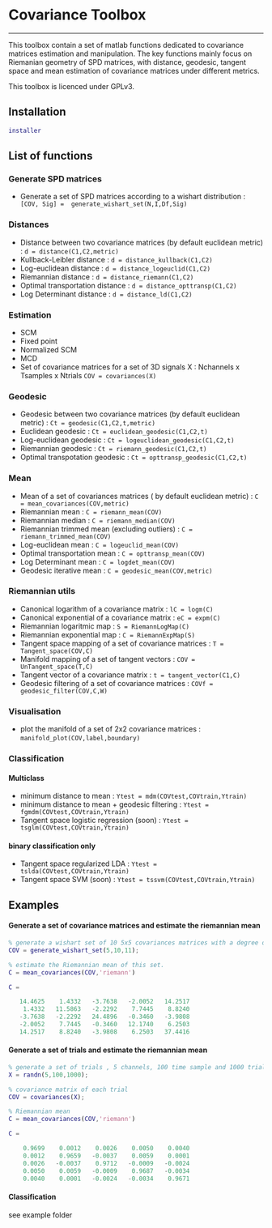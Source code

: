 # Covariance Toolbox
-------------------
This toolbox contain a set of matlab functions dedicated to covariance matrices estimation and manipulation.
The key functions mainly focus on Riemanian geometry of SPD matrices, with distance, geodesic, tangent space and mean estimation of covariance matrices under different metrics.

This toolbox is licenced under GPLv3.
 

## Installation

```matlab
installer
```

## List of functions

### Generate SPD matrices 

* Generate a set of SPD matrices according to a wishart distribution : ``` [COV, Sig] =  generate_wishart_set(N,I,Df,Sig)```

### Distances

* Distance between two covariance matrices (by default euclidean metric) : ```d = distance(C1,C2,metric)```
* Kullback-Leibler distance : ```d = distance_kullback(C1,C2)```
* Log-euclidean distance  : ```d = distance_logeuclid(C1,C2)```
* Riemannian distance  : ```d = distance_riemann(C1,C2)```
* Optimal transportation distance :  ```d = distance_opttransp(C1,C2)```
* Log Determinant distance : ```d = distance_ld(C1,C2)```

### Estimation 

* SCM
* Fixed point
* Normalized SCM
* MCD
* Set of covariance matrices for a set of 3D signals X : Nchannels x Tsamples x Ntrials ```COV = covariances(X)```

### Geodesic

* Geodesic between two covariance matrices (by default euclidean metric) : ```Ct = geodesic(C1,C2,t,metric)```
* Euclidean geodesic : ```Ct = euclidean_geodesic(C1,C2,t)```
* Log-euclidean geodesic : ```Ct = logeuclidean_geodesic(C1,C2,t)```
* Riemannian geodesic : ```Ct = riemann_geodesic(C1,C2,t)```
* Optimal transpotation geodesic : ```Ct = opttransp_geodesic(C1,C2,t)```

### Mean

* Mean of a set of covariances matrices ( by default euclidean metric) : ```C = mean_covariances(COV,metric)```
* Riemannian mean : ```C = riemann_mean(COV)```
* Riemannian median : ```C = riemann_median(COV)```
* Riemannian trimmed mean (excluding outliers) : ```C = riemann_trimmed_mean(COV)```
* Log-euclidean mean : ```C = logeuclid_mean(COV)```
* Optimal transportation mean : ```C = opttransp_mean(COV)```
* Log Determinant mean : ```C = logdet_mean(COV)```
* Geodesic iterative mean : ```C = geodesic_mean(COV,metric)```

### Riemannian utils

* Canonical logarithm of a covariance matrix : ```lC = logm(C)```
* Canonical exponential of a covariance matrix : ```eC = expm(C)```
* Riemannian logaritmic map : ```S = RiemannLogMap(C)```
* Riemannian exponential map : ```C = RiemannExpMap(S)```
* Tangent space mapping of a set of covariance matrices : ```T = Tangent_space(COV,C)```
* Manifold mapping of a set of tangent vectors : ```COV = UnTangent_space(T,C)```
* Tangent vector of a covariance matrix : ```t = tangent_vector(C1,C)```
* Geodesic filtering of a set of covariance matrices : ```COVf = geodesic_filter(COV,C,W)```

### Visualisation

* plot the manifold of a set of 2x2 covariance matrices : ```manifold_plot(COV,label,boundary)```

### Classification
#### Multiclass

* minimum distance to mean : ```Ytest = mdm(COVtest,COVtrain,Ytrain)```
* minimum distance to mean + geodesic filtering : ```Ytest = fgmdm(COVtest,COVtrain,Ytrain)```
* Tangent space logistic regression (soon) : ```Ytest = tsglm(COVtest,COVtrain,Ytrain)```

#### binary classification only

* Tangent space regularized LDA : ```Ytest = tslda(COVtest,COVtrain,Ytrain)```
* Tangent space SVM (soon) : ```Ytest = tssvm(COVtest,COVtrain,Ytrain)```

## Examples

#### Generate a set of covariance matrices and estimate the riemannian mean

```matlab
% generate a wishart set of 10 5x5 covariances matrices with a degree of freedom equal to 11
COV = generate_wishart_set(5,10,11);

% estimate the Riemannian mean of this set.
C = mean_covariances(COV,'riemann')

C =

   14.4625    1.4332   -3.7638   -2.0052   14.2517
    1.4332   11.5863   -2.2292    7.7445    8.8240
   -3.7638   -2.2292   24.4896   -0.3460   -3.9808
   -2.0052    7.7445   -0.3460   12.1740    6.2503
   14.2517    8.8240   -3.9808    6.2503   37.4416

```

#### Generate a set of trials and estimate the riemannian mean 

```matlab
% generate a set of trials , 5 channels, 100 time sample and 1000 trials
X = randn(5,100,1000);

% covariance matrix of each trial
COV = covariances(X);

% Riemannian mean
C = mean_covariances(COV,'riemann')

C =

    0.9699    0.0012    0.0026    0.0050    0.0040
    0.0012    0.9659   -0.0037    0.0059    0.0001
    0.0026   -0.0037    0.9712   -0.0009   -0.0024
    0.0050    0.0059   -0.0009    0.9687   -0.0034
    0.0040    0.0001   -0.0024   -0.0034    0.9671

```
#### Classification

see example folder
